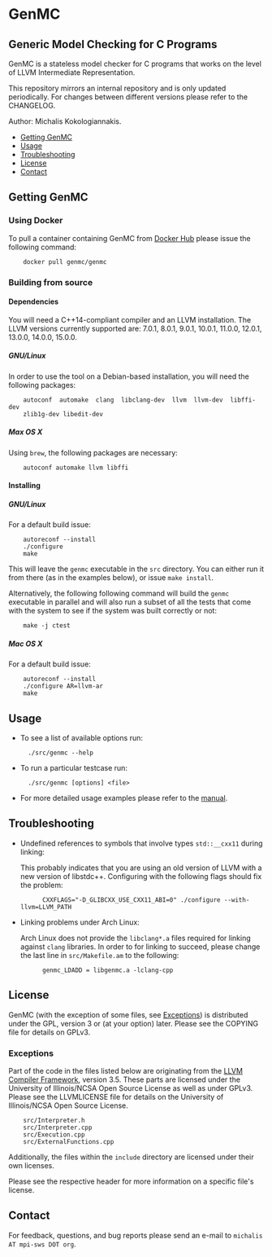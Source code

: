 GenMC
=====
Generic Model Checking for C Programs
-------------------------------------

GenMC is a stateless model checker for C programs that works on the
level of LLVM Intermediate Representation.

This repository mirrors an internal repository and is only updated periodically.
For changes between different versions please refer to the CHANGELOG.

Author: Michalis Kokologiannakis.

* [Getting GenMC](#getting-genmc)
* [Usage](#usage)
* [Troubleshooting](#troubleshooting)
* [License](#license)
* [Contact](#contact)

<a name="getting-genmc">Getting GenMC</a>
-----------------------------------------

### Using Docker

To pull a container containing GenMC from [Docker Hub](https://hub.docker.com)
please issue the following command:

		docker pull genmc/genmc

### Building from source

#### Dependencies

You will need a C++14-compliant compiler and an LLVM installation.
The LLVM versions currently supported are:
7.0.1, 8.0.1, 9.0.1, 10.0.1, 11.0.0, 12.0.1, 13.0.0, 14.0.0, 15.0.0.

##### GNU/Linux

In order to use the tool on a Debian-based installation, you will need the
following packages:

		autoconf  automake  clang  libclang-dev  llvm  llvm-dev  libffi-dev
		zlib1g-dev libedit-dev

##### Max OS X

Using `brew`, the following packages are necessary:

		autoconf automake llvm libffi

#### Installing

##### GNU/Linux

For a default build issue:

		autoreconf --install
		./configure
		make

This will leave the `genmc` executable in the `src` directory.
You can either run it from there (as in the examples below), or issue
`make install`.

Alternatively, the following following command will build the `genmc`
executable in parallel and will also run a subset of all the tests
that come with the system to see if the system was built correctly or
not:

		make -j ctest

##### Mac OS X

For a default build issue:

		autoreconf --install
		./configure AR=llvm-ar
		make

<a name="usage">Usage</a>
-------------------------

* To see a list of available options run:

		./src/genmc --help

* To run a particular testcase run:

		./src/genmc [options] <file>

* For more detailed usage examples please refer to the [manual](doc/manual.pdf).


<a name="troubleshooting">Troubleshooting</a>
---------------------------------------------

* Undefined references to symbols that involve types `std::__cxx11` during linking:

	This probably indicates that you are using an old version of LLVM with a new
	version of libstdc++. Configuring with the following flags should fix the problem:

			CXXFLAGS="-D_GLIBCXX_USE_CXX11_ABI=0" ./configure --with-llvm=LLVM_PATH

* Linking problems under Arch Linux:

    Arch Linux does not provide the `libclang*.a` files required for linking
	against `clang` libraries. In order to for linking to succeed, please
	change the last line in `src/Makefile.am` to the following:

			genmc_LDADD = libgenmc.a -lclang-cpp


<a name="license">License</a>
-----------------------------

GenMC (with the exception of some files, see [Exceptions](#exceptions))
is distributed under the GPL, version 3 or (at your option) later.
Please see the COPYING file for details on GPLv3.

### <a name="exceptions">Exceptions</a>

Part of the code in the files listed below are originating from
the [LLVM Compiler Framework](https://llvm.org), version 3.5.
These parts are licensed under the University of Illinois/NCSA
Open Source License as well as under GPLv3. Please see the LLVMLICENSE
file for details on the University of Illinois/NCSA Open Source License.

		src/Interpreter.h
		src/Interpreter.cpp
		src/Execution.cpp
		src/ExternalFunctions.cpp

Additionally, the files within the `include` directory are licensed
under their own licenses.

Please see the respective header for more information on a specific
file's license.


<a name="contact">Contact</a>
------------------------

For feedback, questions, and bug reports please send an e-mail to
`michalis AT mpi-sws DOT org`.
